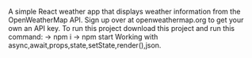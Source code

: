 A simple React weather app that displays weather information from the OpenWeatherMap API.
Sign up over at openweathermap.org to get your own an API key.
To run this project download this project and run this command:
-> npm i
-> npm start
Working with async,await,props,state,setState,render(),json.
